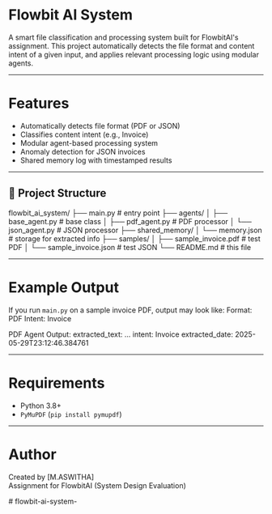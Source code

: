 # Flowbit AI System

A smart file classification and processing system built for FlowbitAI's assignment. This project automatically detects the file format and content intent of a given input, and applies relevant processing logic using modular agents.

---

# Features

-  Automatically detects file format (PDF or JSON)
-  Classifies content intent (e.g., Invoice)
- Modular agent-based processing system
-  Anomaly detection for JSON invoices
-  Shared memory log with timestamped results

---

## 📁 Project Structure
flowbit_ai_system/
├── main.py # entry point
├── agents/
│ ├── base_agent.py # base class
│ ├── pdf_agent.py # PDF processor
│ └── json_agent.py # JSON processor
├── shared_memory/
│ └── memory.json # storage for extracted info
├── samples/
│ ├── sample_invoice.pdf # test PDF
│ └── sample_invoice.json # test JSON
└── README.md # this file


---

# Example Output

If you run `main.py` on a sample invoice PDF, output may look like:
Format: PDF
Intent: Invoice

PDF Agent Output:
extracted_text: ...
intent: Invoice
extracted_date: 2025-05-29T23:12:46.384761


---

# Requirements

- Python 3.8+
- `PyMuPDF` (`pip install pymupdf`)

---

# Author

Created by [M.ASWITHA]  
Assignment for FlowbitAI (System Design Evaluation)






#   f l o w b i t - a i - s y s t e m -  
 